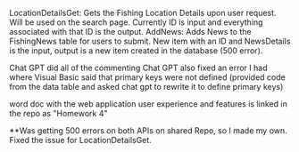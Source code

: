 LocationDetailsGet: Gets the Fishing Location Details upon user request. Will be used on the search page. Currently ID is input and everything associated with that ID is the output.
AddNews: Adds News to the FishingNews table for users to submit. New item with an ID and NewsDetails is the input, output is a new item created in the database (500 error).

Chat GPT did all of the commenting
Chat GPT also fixed an error I had where Visual Basic said that primary keys were not defined (provided code from the data table and asked chat gpt to rewrite
it to define primary keys)

word doc with the web application user experience and features is linked in the repo as "Homework 4"

**Was getting 500 errors on both APIs on shared Repo, so I made my own. Fixed the issue for LocationDetailsGet.

